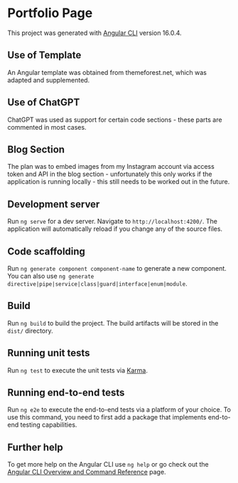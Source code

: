 # Portfolio Page

This project was generated with [Angular CLI](https://github.com/angular/angular-cli) version 16.0.4.

## Use of Template

An Angular template was obtained from themeforest.net, which was adapted and supplemented.

## Use of ChatGPT

ChatGPT was used as support for certain code sections - these parts are commented in most cases.

## Blog Section

The plan was to embed images from my Instagram account via access token and API in the blog section - unfortunately this only works if the application is running locally - this still needs to be worked out in the future.

## Development server

Run `ng serve` for a dev server. Navigate to `http://localhost:4200/`. The application will automatically reload if you change any of the source files.

## Code scaffolding

Run `ng generate component component-name` to generate a new component. You can also use `ng generate directive|pipe|service|class|guard|interface|enum|module`.

## Build

Run `ng build` to build the project. The build artifacts will be stored in the `dist/` directory.

## Running unit tests

Run `ng test` to execute the unit tests via [Karma](https://karma-runner.github.io).

## Running end-to-end tests

Run `ng e2e` to execute the end-to-end tests via a platform of your choice. To use this command, you need to first add a package that implements end-to-end testing capabilities.

## Further help

To get more help on the Angular CLI use `ng help` or go check out the [Angular CLI Overview and Command Reference](https://angular.io/cli) page.
